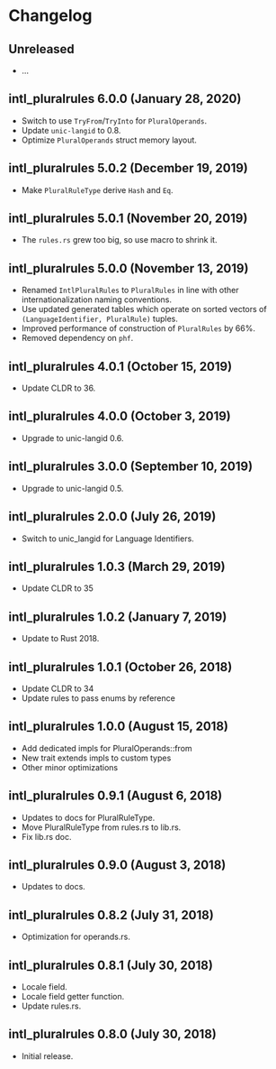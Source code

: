 # Changelog

## Unreleased

  - …

## intl_pluralrules 6.0.0 (January 28, 2020)

  - Switch to use `TryFrom`/`TryInto` for `PluralOperands`.
  - Update `unic-langid` to 0.8.
  - Optimize `PluralOperands` struct memory layout.

## intl_pluralrules 5.0.2 (December 19, 2019)

  - Make `PluralRuleType` derive `Hash` and `Eq`.

## intl_pluralrules 5.0.1 (November 20, 2019)

  - The `rules.rs` grew too big, so use macro to shrink it.

## intl_pluralrules 5.0.0 (November 13, 2019)

  - Renamed `IntlPluralRules` to `PluralRules` in line with
    other internationalization naming conventions.
  - Use updated generated tables which operate on sorted
    vectors of `(LanguageIdentifier, PluralRule)` tuples.
  - Improved performance of construction of `PluralRules` by 66%.
  - Removed dependency on `phf`.

## intl_pluralrules 4.0.1 (October 15, 2019)

  - Update CLDR to 36.

## intl_pluralrules 4.0.0 (October 3, 2019)

  - Upgrade to unic-langid 0.6.

## intl_pluralrules 3.0.0 (September 10, 2019)

  - Upgrade to unic-langid 0.5.

## intl_pluralrules 2.0.0 (July 26, 2019)

  - Switch to unic_langid for Language Identifiers.

## intl_pluralrules 1.0.3 (March 29, 2019)

  - Update CLDR to 35

## intl_pluralrules 1.0.2 (January 7, 2019)

  - Update to Rust 2018.

## intl_pluralrules 1.0.1 (October 26, 2018)

  - Update CLDR to 34
  - Update rules to pass enums by reference

## intl_pluralrules 1.0.0 (August 15, 2018)

  - Add dedicated impls for PluralOperands::from
  - New trait extends impls to custom types
  - Other minor optimizations

## intl_pluralrules 0.9.1 (August 6, 2018)

  - Updates to docs for PluralRuleType.
  - Move PluralRuleType from rules.rs to lib.rs.
  - Fix lib.rs doc.

## intl_pluralrules 0.9.0 (August 3, 2018)

  - Updates to docs.

## intl_pluralrules 0.8.2 (July 31, 2018)

  - Optimization for operands.rs.

## intl_pluralrules 0.8.1 (July 30, 2018)

  - Locale field.
  - Locale field getter function.
  - Update rules.rs.

## intl_pluralrules 0.8.0 (July 30, 2018)

  - Initial release.
